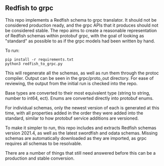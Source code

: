 ## Redfish to grpc

This repo implements a Redfish schema to grpc translator.  It should not be
considered production ready, and the grpc APIs that it produces should not be
considered stable.  The repo aims to create a reasonable representation of
Redfish schemas within protobuf grpc, with the goal of looking as "standard" as
possible to as if the grpc models had been written by hand.

To run:
```
pip install -r requirements.txt
python3 redfish_to_grpc.py
```

This will regenerate all the schemas, as well as run them through the protoc compiler.
Output can be seen in the grpc/proto_out directory.  For ease of reviewing, the output
from the initial run is checked into the repo.

Base types are converted to their most equivalent type (string to string, number to
int64, ect).  Enums are converted directly into protobuf enums.

For individual schemas, only the newest version of each is generated at this
time, with all properties added in the order they were added into the standard,
similar to how protobuf service additions are versioned.

To make it simpler to run, this repo includes and extracts Redfish schemas
version 2021.4, as well as the latest swordfish and odata schemas.  Missing
schemas are automatically downloaded as they are imported, as grpc requires all
schemas to be resolvable.

There are a number of things that still need answered before this can be a production
and stable conversion.
